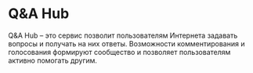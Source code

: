 # Q&A Hub

Q&A Hub – это сервис позволит пользователям Интернета задавать вопросы и получать на них ответы. 
Возможности комментирования и голосования формируют сообщество и позволяет пользователям активно помогать другим.
